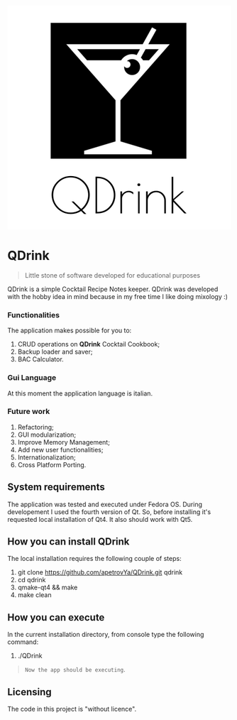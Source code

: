 ![Qdrink Project Logo](https://raw.githubusercontent.com/apetrovYa/QDrink/master/docs/images/qdrink-logo.jpg)

# QDrink
> Little stone of software developed for educational purposes


QDrink is a simple Cocktail Recipe Notes keeper. QDrink was developed with the hobby idea in 
mind because in my free time I like doing mixology :)


### Functionalities
The application makes possible for you to:
1. CRUD operations on **QDrink** Cocktail Cookbook;
2. Backup loader and saver;
3. BAC Calculator.


### Gui Language
At this moment the application language is italian.

### Future work
1. Refactoring;
2. GUI modularization;
3. Improve Memory Management;
4. Add new user functionalities;
5. Internationalization;
6. Cross Platform Porting.

## System requirements
The application was tested and executed under Fedora OS. During developement 
I used the fourth version of Qt. 
So, before installing it's requested local installation of Qt4. It also 
should work with Qt5. 
 

## How you can install QDrink
The local installation requires the following couple of steps:
1. git clone https://github.com/apetrovYa/QDrink.git qdrink
2. cd qdrink
3. qmake-qt4 && make 
4. make clean

## How you can execute
In the current installation directory, from console type the following
command: 
1. ./QDrink

> `Now the app should be executing`.

## Licensing

The code in this project is "without licence".
